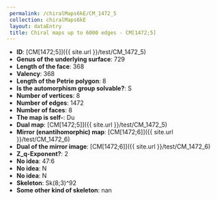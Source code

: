 ```yaml
--- 
 permalink: /chiralMaps6kE/CM_1472_5 
 collection: chiralMaps6kE
 layout: dataEntry
 title: Chiral maps up to 6000 edges - CM[1472;5]
---
```


- **ID**: [CM[1472;5]]({{ site.url }}/test/CM_1472_5)
- **Genus of the underlying surface**: 729
- **Length of the face**: 368
- **Valency**: 368
- **Length of the Petrie polygon**: 8
- **Is the automorphism group solvable?**: S
- **Number of vertices**: 8
- **Number of edges**: 1472
- **Number of faces**: 8
- **The map is self-**: Du
- **Dual map**: [CM[1472;5]]({{ site.url }}/test/CM_1472_5)
- **Mirror (enantihomorphic) map**: [CM[1472;6]]({{ site.url }}/test/CM_1472_6)
- **Dual of the mirror image**: [CM[1472;6]]({{ site.url }}/test/CM_1472_6)
- **Z_q-Exponent?**: 2
- **No idea**:  47:6
- **No idea**: N
- **No idea**: N
- **Skeleton**: Sk(8;3)^92
- **Some other kind of skeleton**: nan
